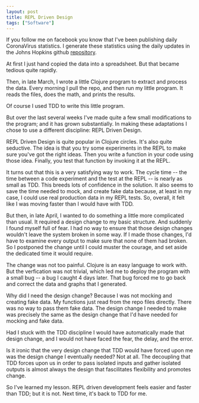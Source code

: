 ```yaml
---
layout: post
title: REPL Driven Design
tags: ["Software"]
---
```

If you follow me on facebook you know that I've been publishing daily CoronaVirus statistics. I generate these statistics using the daily updates in the Johns Hopkins github [repository](https://github.com/CSSEGISandData/COVID-19).  

At first I just hand copied the data into a spreadsheet.  But that became tedious quite rapidly.

Then, in late March, I wrote a little Clojure program to extract and process the data.  Every morning I pull the repo, and then run my little program.  It reads the files, does the math, and prints the results.  

Of course I used TDD to write this little program.

But over the last several weeks I've made quite a few small modifications to the program; and it has grown substantially.  In making these adaptations I chose to use a different discipline:  REPL Driven Design.  

REPL Driven Design is quite popular in Clojure circles.  It's also quite seductive.  The idea is that you try some experiments in the REPL to make sure you've got the right ideas.  Then you write a function in your code using those idea.  Finally, you test that function by invoking it at the REPL.  

It turns out that this is a very satisfying way to work.  The cycle time -- the time between a code experiment and the test at the REPL -- is nearly as small as TDD.  This breeds lots of confidence in the solution.  It also seems to save the time needed to mock, and create fake data because, at least in my case, I could use real production data in my REPL tests.  So, overall, it felt like I was moving faster than I would have with TDD.

But then, in late April, I wanted to do something a little more complicated than usual.  It required a design change to my basic structure.  And suddenly I found myself full of fear.  I had no way to ensure that those design changes wouldn't leave the system broken in some way.  If I made those changes, I'd have to examine every output to make sure that none of them had broken. So I postponed the change until I could muster the courage, and set aside the dedicated time it would require.

The change was not too painful.  Clojure is an easy language to work with.  But the verfication was not trivial, which led me to deploy the program with a small bug -- a bug I caught 4 days later.  That bug forced me to go back and correct the data and graphs that I generated.

Why did I need the design change?  Because I was not mocking and creating fake data.  My functions just read from the repo files directly.  There was no way to pass them fake data.  The design change I needed to make was precisely the same as the design change that I'd have needed for mocking and fake data.

Had I stuck with the TDD discipline I would have automatically made that design change, and I would not have faced the fear, the delay, and the error.  

Is it ironic that the very design change that TDD would have forced upon me was the design change I eventually needed?  Not at all. The decoupling that TDD forces upon us in order to pass isolated inputs and gather isolated outputs is almost always the design that fascilitates flexibility and promotes change.  

So I've learned my lesson.  REPL driven development feels easier and faster than TDD; but it is not.  Next time, it's back to TDD for me.  
		
